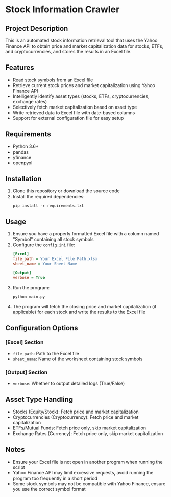 # Stock Information Crawler

## Project Description
This is an automated stock information retrieval tool that uses the Yahoo Finance API to obtain price and market capitalization data for stocks, ETFs, and cryptocurrencies, and stores the results in an Excel file.

## Features
- Read stock symbols from an Excel file
- Retrieve current stock prices and market capitalization using Yahoo Finance API
- Intelligently identify asset types (stocks, ETFs, cryptocurrencies, exchange rates)
- Selectively fetch market capitalization based on asset type
- Write retrieved data to Excel file with date-based columns
- Support for external configuration file for easy setup

## Requirements
- Python 3.6+
- pandas
- yfinance
- openpyxl

## Installation
1. Clone this repository or download the source code
2. Install the required dependencies:
   ```
   pip install -r requirements.txt
   ```

## Usage
1. Ensure you have a properly formatted Excel file with a column named "Symbol" containing all stock symbols
2. Configure the `config.ini` file:
   ```ini
   [Excel]
   file_path = Your Excel File Path.xlsx
   sheet_name = Your Sheet Name
   
   [Output]
   verbose = True
   ```
3. Run the program:
   ```
   python main.py
   ```
4. The program will fetch the closing price and market capitalization (if applicable) for each stock and write the results to the Excel file

## Configuration Options
### [Excel] Section
- `file_path`: Path to the Excel file
- `sheet_name`: Name of the worksheet containing stock symbols

### [Output] Section
- `verbose`: Whether to output detailed logs (True/False)

## Asset Type Handling
- Stocks (Equity/Stock): Fetch price and market capitalization
- Cryptocurrencies (Cryptocurrency): Fetch price and market capitalization
- ETFs/Mutual Funds: Fetch price only, skip market capitalization
- Exchange Rates (Currency): Fetch price only, skip market capitalization

## Notes
- Ensure your Excel file is not open in another program when running the script
- Yahoo Finance API may limit excessive requests, avoid running the program too frequently in a short period
- Some stock symbols may not be compatible with Yahoo Finance, ensure you use the correct symbol format 